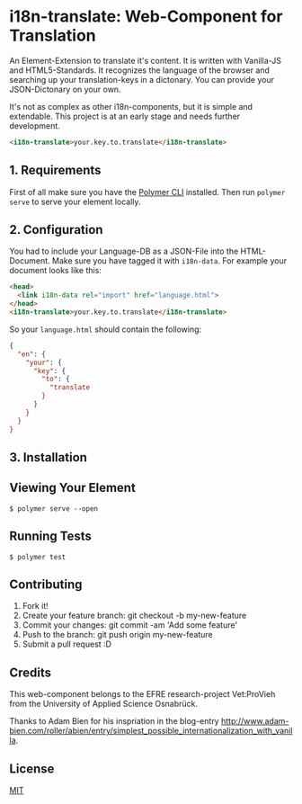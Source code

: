 # i18n-translate: Web-Component for Translation

An Element-Extension to translate it's content. It is written with Vanilla-JS and HTML5-Standards. It recognizes the language of the browser and searching up your translation-keys in a dictonary. You can provide your JSON-Dictonary on your own.

It's not as complex as other i18n-components, but it is simple and extendable. This project is at an early stage and needs further development.

<!-- 
  The next comment block is used by webcomponents.org to enable inline demo.
  Visit https://www.webcomponents.org/publish for more details.
-->
<!--
```
<custom-element-demo>
  <template>
    <script src="../webcomponentsjs/webcomponents-loader.js"></script>
    <link rel="import" href="i18n-translate.html">
    <next-code-block></next-code-block>
  </template>
</custom-element-demo>
```
-->
```html
<i18n-translate>your.key.to.translate</i18n-translate>
```

## 1. Requirements

First of all make sure you have the [Polymer CLI](https://www.npmjs.com/package/polymer-cli) installed. Then run `polymer serve` to serve your element locally.

## 2. Configuration
You had to include your Language-DB as a JSON-File into the HTML-Document. Make sure you have tagged it with `i18n-data`. For example your document looks like this:

```html
<head>
  <link i18n-data rel="import" href="language.html">
</head>
<i18n-translate>your.key.to.translate</i18n-translate>
```

So your `language.html` should contain the following:

```json
{
  "en": {
    "your": {
      "key": {
        "to": {
          "translate
        }
      }
    }
  }
}
```

## 3. Installation



## Viewing Your Element

```
$ polymer serve --open
```

## Running Tests

```
$ polymer test
```

## Contributing
1. Fork it!
2. Create your feature branch: git checkout -b my-new-feature
3. Commit your changes: git commit -am 'Add some feature'
4. Push to the branch: git push origin my-new-feature
5. Submit a pull request :D

## Credits

This web-component belongs to the EFRE research-project Vet:ProVieh from the University of Applied Science Osnabrück.

Thanks to Adam Bien for his inspriation in the blog-entry http://www.adam-bien.com/roller/abien/entry/simplest_possible_internationalization_with_vanilla. 

## License

[MIT](https://opensource.org/licenses/MIT)